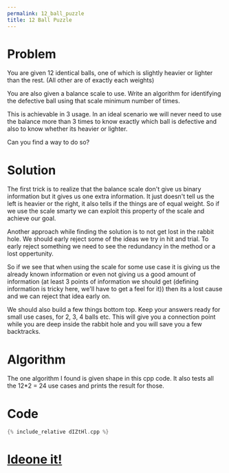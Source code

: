 ```yaml
---
permalink: 12_ball_puzzle
title: 12 Ball Puzzle
---
```

# Problem
You are given 12 identical balls, one of which is slightly heavier or lighter than the rest. (All other are of exactly each weights)

You are also given a balance scale to use. Write an algorithm for identifying the defective ball using that scale minimum number of times.

This is achievable in 3 usage. In an ideal scenario we will never need to use the balance more than 3 times to know exactly which ball is defective and also to know whether its heavier or lighter.

Can you find a way to do so?

# Solution
The first trick is to realize that the balance scale don't give us binary information but it gives us one extra information. It just doesn't tell us the left is heavier or the right, it also tells if the things are of equal weight. So if we use the scale smarty we can exploit this property of the scale and achieve our goal.

Another approach while finding the solution is to not get lost in the rabbit hole. We should early reject some of the ideas we try in hit and trial. To early reject something we need to see the redundancy in the method or a lost oppertunity.

So if we see that when using the scale for some use case it is giving us the already known information or even not giving us a good amount of information (at least 3 points of information we should get (defining information is tricky here, we'll have to get a feel for it)) then its a lost cause and we can reject that idea early on.

We should also build a few things bottom top. Keep your answers ready for small use cases, for 2, 3, 4 balls etc. This will give you a connection point while you are deep inside the rabbit hole and you will save you a few backtracks.

# Algorithm
The one algorithm I found is given shape in this cpp code. It also tests all the 12*2 = 24 use cases and prints the result for those.

# Code
```cpp
{% include_relative dIZtHl.cpp %}
```

# [Ideone it!](https://ideone.com/dIZtHl)
